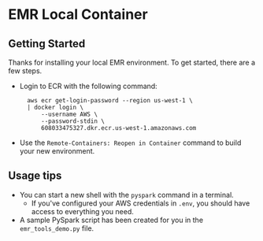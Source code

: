 # EMR Local Container

## Getting Started

Thanks for installing your local EMR environment. To get started, there are a few steps.

- Login to ECR with the following command:


        aws ecr get-login-password --region us-west-1 \
        | docker login \
            --username AWS \
            --password-stdin \
            608033475327.dkr.ecr.us-west-1.amazonaws.com

- Use the `Remote-Containers: Reopen in Container` command to build your new environment.

## Usage tips

- You can start a new shell with the `pyspark` command in a terminal.
    - If you've configured your AWS credentials in `.env`, you should have access to everything you need.
- A sample PySpark script has been created for you in the `emr_tools_demo.py` file.



